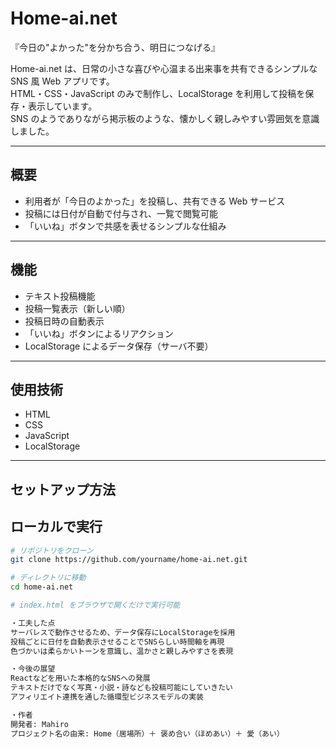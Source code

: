 # Home-ai.net

『今日の"よかった"を分かち合う、明日につなげる』

Home-ai.net は、日常の小さな喜びや心温まる出来事を共有できるシンプルな SNS 風 Web アプリです。  
HTML・CSS・JavaScript のみで制作し、LocalStorage を利用して投稿を保存・表示しています。  
SNS のようでありながら掲示板のような、懐かしく親しみやすい雰囲気を意識しました。

---

## 概要

- 利用者が「今日のよかった」を投稿し、共有できる Web サービス
- 投稿には日付が自動で付与され、一覧で閲覧可能
- 「いいね」ボタンで共感を表せるシンプルな仕組み

---

## 機能

- テキスト投稿機能
- 投稿一覧表示（新しい順）
- 投稿日時の自動表示
- 「いいね」ボタンによるリアクション
- LocalStorage によるデータ保存（サーバ不要）

---

## 使用技術

- HTML
- CSS
- JavaScript
- LocalStorage

---

## セットアップ方法

## ローカルで実行

```bash
# リポジトリをクローン
git clone https://github.com/yourname/home-ai.net.git

# ディレクトリに移動
cd home-ai.net

# index.html をブラウザで開くだけで実行可能

・工夫した点
サーバレスで動作させるため、データ保存にLocalStorageを採用
投稿ごとに日付を自動表示させることでSNSらしい時間軸を再現
色づかいは柔らかいトーンを意識し、温かさと親しみやすさを表現

・今後の展望
Reactなどを用いた本格的なSNSへの発展
テキストだけでなく写真・小説・詩なども投稿可能にしていきたい
アフィリエイト連携を通した循環型ビジネスモデルの実装

・作者
開発者: Mahiro
プロジェクト名の由来: Home（居場所）＋ 褒め合い（ほめあい）＋ 愛（あい）
```
